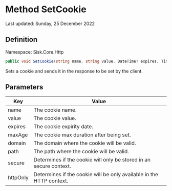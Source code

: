 # Method SetCookie
Last updated: Sunday, 25 December 2022

## Definition
Namespace: Sisk.Core.Http

```csharp
public void SetCookie(string name, string value, DateTime? expires, TimeSpan? maxAge, string? domain, string? path, bool? secure, bool? httpOnly)
```

Sets a cookie and sends it in the response to be set by the client.

## Parameters

| Key | Value |
| --- | --- |
| name | The cookie name. | 
| value | The cookie value. | 
| expires | The cookie expirity date. | 
| maxAge | The cookie max duration after being set. | 
| domain | The domain where the cookie will be valid. | 
| path | The path where the cookie will be valid. | 
| secure | Determines if the cookie will only be stored in an secure context. | 
| httpOnly | Determines if the cookie will be only available in the HTTP context. | 

